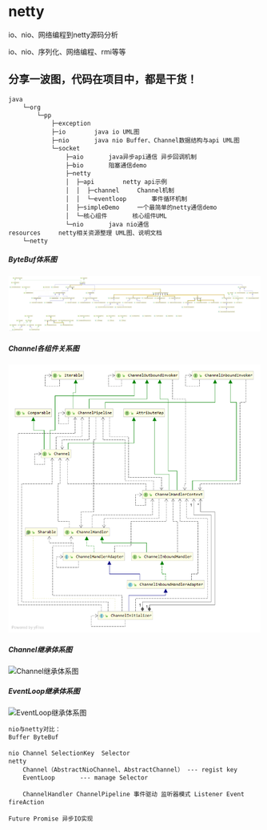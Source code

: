 # netty
io、nio、网络编程到netty源码分析

io、nio、序列化、网络编程、rmi等等

## 分享一波图，代码在项目中，都是干货！  

    java
        └─org
            └─pp
                ├─exception
                ├─io        java io UML图
                ├─nio       java nio Buffer、Channel数据结构与api UML图
                └─socket
                    ├─aio       java异步api通信 异步回调机制
                    ├─bio       阻塞通信demo
                    ├─netty     
                    │  ├─api        netty api示例
                    │  │  ├─channel     Channel机制
                    │  │  └─eventloop       事件循环机制
                    │  ├─simpleDemo     一个最简单的netty通信demo
                    │  └─核心组件       核心组件UML
                    └─nio       java nio通信
    resources     netty相关资源整理 UML图、说明文档
        └─netty

##### ByteBuf体系图
![ByteBuf体系图](/src/main/resources/netty/AbstractByteBuf.png "这就是你想看的图")  
##### Channel各组件关系图
![Channel各组件关系图](/src/main/resources/netty/Channel组件关系图.png "这就是你想看的图")  
##### Channel继承体系图
![Channel继承体系图](/org/pp/socket/netty/核心组件/Channel.png "这就是你想看的图")  
##### EventLoop继承体系图
![EventLoop继承体系图](/org/pp/socket/netty/核心组件/EventExecutorGroup.png "这就是你想看的图")   

    nio与netty对比：
    Buffer ByteBuf
    
    nio Channel SelectionKey  Selector
    netty 
        Channel（AbstractNioChannel、AbstractChannel） --- regist key
        EventLoop       --- manage Selector
        
        ChannelHandler ChannelPipeline 事件驱动 监听器模式 Listener Event fireAction
        
    Future Promise 异步IO实现